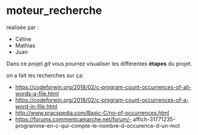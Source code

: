 # moteur_recherche
réalisée par :

- Céline 
- Mathias 
- Juan

Dans ce projet _git_ vous pourrez visualiser les différentes **étapes** du projet.




on a fait les recherches sur ça:
- https://codeforwin.org/2018/02/c-program-count-occurrences-of-all-words-a-file.html
- https://codeforwin.org/2018/02/c-program-count-occurrences-of-a-word-in-file.html
- http://www.pracspedia.com/Basic-C/no-of-occurrences.html
- https://forums.commentcamarche.net/forum/- affich-31771235-programme-en-c-qui-compte-le-nombre-d-occurence-d-un-mot


